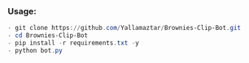 ### Usage:
```powershell
- git clone https://github.com/Yallamaztar/Brownies-Clip-Bot.git
- cd Brownies-Clip-Bot
- pip install -r requirements.txt -y
- python bot.py
```